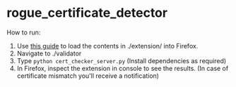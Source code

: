 # rogue_certificate_detector

How to run:
1. Use [this guide](https://developer.mozilla.org/en-US/docs/Mozilla/Add-ons/WebExtensions/Your_first_WebExtension) to load the contents
   in ./extension/ into Firefox.
2. Navigate to ./validator
3. Type `python cert_checker_server.py` (Install dependencies as required)
4. In Firefox, inspect the extension in console to see the results. (In case of certificate mismatch you'll receive a notification)
